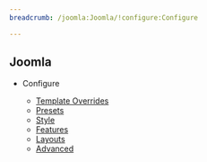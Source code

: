 ```yaml
---
breadcrumb: /joomla:Joomla/!configure:Configure

---
```


Joomla
------

* Configure

    - [Template Overrides]()
    - [Presets](presets.md)
    - [Style](style.md)
    - [Features](features.md)
    - [Layouts](layouts.md)
    - [Advanced](advanced.md)
